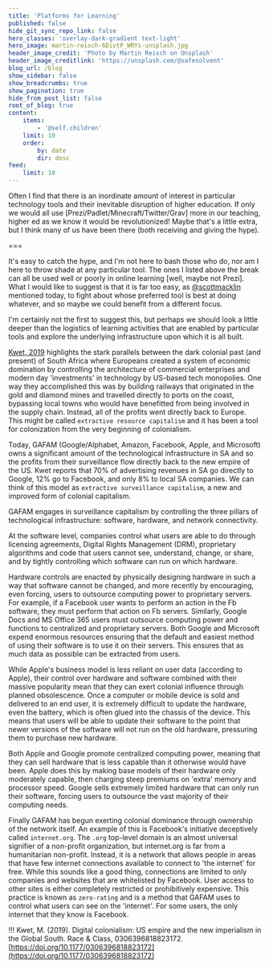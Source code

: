 ```yaml
---
title: 'Platforms for Learning'
published: false
hide_git_sync_repo_link: false
hero_classes: 'overlay-dark-gradient text-light'
hero_image: martin-reisch-6DivtP_WRYs-unsplash.jpg
header_image_credit: 'Photo by Martin Reisch on Unsplash'
header_image_creditlink: 'https://unsplash.com/@safesolvent'
blog_url: /blog
show_sidebar: false
show_breadcrumbs: true
show_pagination: true
hide_from_post_list: false
root_of_blog: true
content:
    items:
        - '@self.children'
    limit: 10
    order:
        by: date
        dir: desc
feed:
    limit: 10
---
```


Often I find that there is an inordinate amount of interest in particular technology tools and their inevitable disruption of higher education. If only we would all use [Prezi/Padlet/Minecraft/Twitter/Grav] more in our teaching, higher ed as we know it would be revolutionized! Maybe that's a little extra, but I think many of us have been there (both receiving and giving the hype).

===

It's easy to catch the hype, and I'm not here to bash those who do, nor am I here to throw shade at any particular tool. The ones I listed above the break can all be used well or poorly in online learning [well, maybe not Prezi]. What I would like to suggest is that it is far too easy, as [@scottmacklin](https://twitter.com/scottmacklin) mentioned today, to fight about whose preferred tool is best at doing whatever, and so maybe we could benefit from a different focus.

I'm certainly not the first to suggest this, but perhaps we should look a little deeper than the logistics of learning activities that are enabled by particular tools and explore the underlying infrastructure upon which it is all built.

[Kwet, 2019](https://doi.org/10.1177/0306396818823172) highlights the stark parallels between the dark colonial past (and present) of South Africa where Europeans created a system of economic domination by controlling the architecture of commercial enterprises and modern day 'investments' in technology by US-based tech monopolies. One way they accomplished this was by building railways that originated in the gold and diamond mines and travelled directly to ports on the coast, bypassing local towns who would have benefitted from being involved in the supply chain. Instead, all of the profits went directly back to Europe. This might be called `extractive resource capitalism` and it has been a tool for colonization from the very beginning of colonialism.

Today, GAFAM (Google/Alphabet, Amazon, Facebook, Apple, and Microsoft) owns a significant amount of the technological infrastructure in SA and so the profits from their surveillance flow directly back to the new empire of the US. Kwet reports that 70% of advertising revenues in SA go directly to Google, 12% go to Facebook, and only 8% to local SA companies. We can think of this model as `extractive surveillance capitalism`, a new and improved form of colonial capitalism.

GAFAM engages in surveillance capitalism by controlling the three pillars of technological infrastructure: software, hardware, and network connectivity.

At the software level, companies control what users are able to do through licensing agreements, Digital Rights Management (DRM), proprietary algorithms and code that users cannot see, understand, change, or share, and by tightly controlling which software can run on which hardware.

Hardware controls are enacted by physically designing hardware in such a way that software cannot be changed, and more recently by encouraging, even forcing, users to outsource computing power to proprietary servers. For example, if a Facebook user wants to perform an action in the Fb software, they must perform that action on Fb servers. Similarly, Google Docs and MS Office 365 users must outsource computing power and functions to centralized and proprietary servers. Both Google and Microsoft expend enormous resources ensuring that the default and easiest method of using their software is to use it on their servers. This ensures that as much data as possible can be extracted from users.

While Apple's business model is less reliant on user data (according to Apple), their control over hardware and software combined with their massive popularity mean that they can exert colonial influence through planned obsolescence. Once a computer or mobile device is sold and delivered to an end user, it is extremely difficult to update the hardware, even the battery, which is often glued into the chassis of the device. This means that users will be able to update their software to the point that newer versions of the software will not run on the old hardware, pressuring them to purchase new hardware.

Both Apple and Google promote centralized computing power, meaning that they can sell hardware that is less capable than it otherwise would have been. Apple does this by making base models of their hardware only moderately capable, then charging steep premiums on 'extra' memory and processor speed. Google sells extremely limited hardware that can only run their software, forcing users to outsource the vast majority of their computing needs.

Finally GAFAM has begun exerting colonial dominance through ownership of the network itself. An example of this is Facebook's initiative deceptively called `internet.org`. The `.org` top-level domain is an almost universal signifier of a non-profit organization, but internet.org is far from a humanitarian non-profit. Instead, it is a network that allows people in areas that have few internet connections available to connect to 'the internet' for free. While this sounds like a good thing, connections are limited to only companies and websites that are whitelisted by Facebook. User access to other sites is either completely restricted or prohibitively expensive. This practice is known as `zero-rating` and is a method that GAFAM uses to control what users can see on the 'internet'. For some users, the only internet that they know is Facebook.


!!! Kwet, M. (2019). Digital colonialism: US empire and the new imperialism in the Global South. Race & Class, 0306396818823172. [https://doi.org/10.1177/0306396818823172](https://doi.org/10.1177/0306396818823172)
